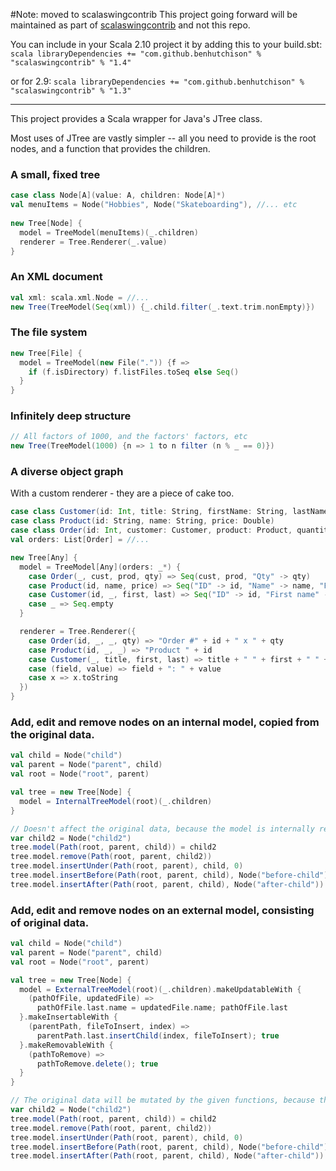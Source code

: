 #Note: moved to scalaswingcontrib
This project going forward will be maintained as part of [scalaswingcontrib](https://github.com/benhutchison/ScalaSwingContrib) and not this repo.

You can include in your Scala 2.10 project it by adding this to your build.sbt:
 ```scala libraryDependencies += "com.github.benhutchison" % "scalaswingcontrib" % "1.4" ```

 or for 2.9: 
 ```scala libraryDependencies += "com.github.benhutchison" % "scalaswingcontrib" % "1.3" ```

-------------------------------------

This project provides a Scala wrapper for Java's JTree class.

Most uses of JTree are vastly simpler -- all you need to provide is the root nodes, and a function that provides the children.

### A small, fixed tree 

```scala
case class Node[A](value: A, children: Node[A]*)
val menuItems = Node("Hobbies", Node("Skateboarding"), //... etc
      
new Tree[Node] {
  model = TreeModel(menuItems)(_.children)
  renderer = Tree.Renderer(_.value)
}
```

### An XML document

```scala
val xml: scala.xml.Node = //...
new Tree(TreeModel(Seq(xml)) {_.child.filter(_.text.trim.nonEmpty)})
```

### The file system

```scala
new Tree[File] {
  model = TreeModel(new File(".")) {f => 
    if (f.isDirectory) f.listFiles.toSeq else Seq()
  }
}
```

### Infinitely deep structure

```scala
// All factors of 1000, and the factors' factors, etc
new Tree(TreeModel(1000) {n => 1 to n filter (n % _ == 0)})
```

### A diverse object graph

With a custom renderer - they are a piece of cake too.

```scala
case class Customer(id: Int, title: String, firstName: String, lastName: String)
case class Product(id: String, name: String, price: Double)
case class Order(id: Int, customer: Customer, product: Product, quantity: Int)
val orders: List[Order] = //...

new Tree[Any] {
  model = TreeModel[Any](orders: _*) {
    case Order(_, cust, prod, qty) => Seq(cust, prod, "Qty" -> qty)
    case Product(id, name, price) => Seq("ID" -> id, "Name" -> name, "Price" -> ("$" + price))
    case Customer(id, _, first, last) => Seq("ID" -> id, "First name" -> first, "Last name" -> last)
    case _ => Seq.empty
  }

  renderer = Tree.Renderer({
    case Order(id, _, _, qty) => "Order #" + id + " x " + qty
    case Product(id, _, _) => "Product " + id
    case Customer(_, title, first, last) => title + " " + first + " " + last
    case (field, value) => field + ": " + value
    case x => x.toString
  })
}
```


### Add, edit and remove nodes on an internal model, copied from the original data.

```scala
val child = Node("child")
val parent = Node("parent", child)
val root = Node("root", parent)

val tree = new Tree[Node] {
  model = InternalTreeModel(root)(_.children)
}

// Doesn't affect the original data, because the model is internally represented.
var child2 = Node("child2")
tree.model(Path(root, parent, child)) = child2
tree.model.remove(Path(root, parent, child2))
tree.model.insertUnder(Path(root, parent), child, 0)
tree.model.insertBefore(Path(root, parent, child), Node("before-child"))
tree.model.insertAfter(Path(root, parent, child), Node("after-child"))
```

### Add, edit and remove nodes on an external model, consisting of original data.

```scala
val child = Node("child")
val parent = Node("parent", child)
val root = Node("root", parent)

val tree = new Tree[Node] {
  model = ExternalTreeModel(root)(_.children).makeUpdatableWith {
    (pathOfFile, updatedFile) => 
      pathOfFile.last.name = updatedFile.name; pathOfFile.last
  }.makeInsertableWith {
    (parentPath, fileToInsert, index) => 
      parentPath.last.insertChild(index, fileToInsert); true
  }.makeRemovableWith {
    (pathToRemove) => 
      pathToRemove.delete(); true
  }
}

// The original data will be mutated by the given functions, because the model is externally represented.
var child2 = Node("child2")
tree.model(Path(root, parent, child)) = child2
tree.model.remove(Path(root, parent, child2))
tree.model.insertUnder(Path(root, parent), child, 0)
tree.model.insertBefore(Path(root, parent, child), Node("before-child"))
tree.model.insertAfter(Path(root, parent, child), Node("after-child"))
```
